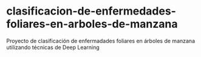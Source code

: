 # clasificacion-de-enfermedades-foliares-en-arboles-de-manzana
Proyecto de clasificación de enfermadades foliares en árboles de manzana utilizando técnicas de Deep Learning
